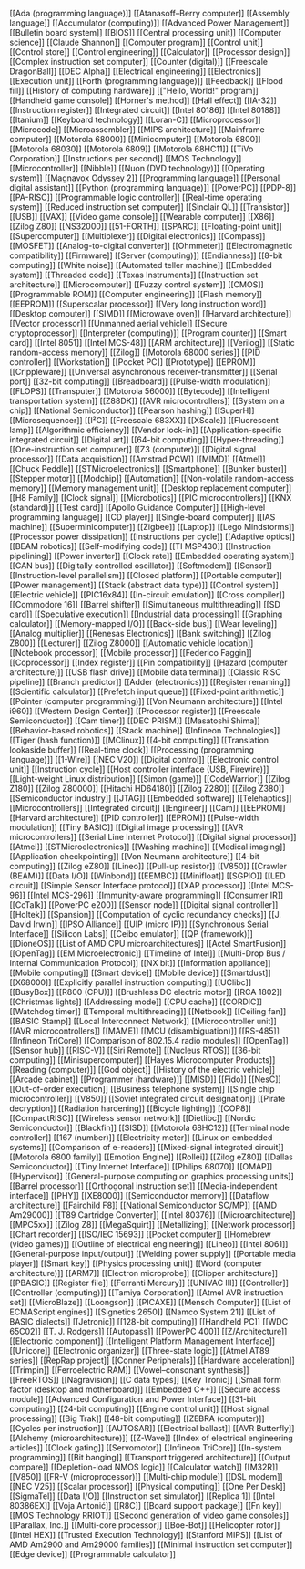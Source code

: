 [[Ada (programming language)]]
[[Atanasoff–Berry computer]]
[[Assembly language]]
[[Accumulator (computing)]]
[[Advanced Power Management]]
[[Bulletin board system]]
[[BIOS]]
[[Central processing unit]]
[[Computer science]]
[[Claude Shannon]]
[[Computer program]]
[[Control unit]]
[[Control store]]
[[Control engineering]]
[[Calculator]]
[[Processor design]]
[[Complex instruction set computer]]
[[Counter (digital)]]
[[Freescale DragonBall]]
[[DEC Alpha]]
[[Electrical engineering]]
[[Electronics]]
[[Execution unit]]
[[Forth (programming language)]]
[[Feedback]]
[[Flood fill]]
[[History of computing hardware]]
[["Hello, World!" program]]
[[Handheld game console]]
[[Horner's method]]
[[Hall effect]]
[[IA-32]]
[[Instruction register]]
[[Integrated circuit]]
[[Intel 80186]]
[[Intel 80188]]
[[Itanium]]
[[Keyboard technology]]
[[Loran-C]]
[[Microprocessor]]
[[Microcode]]
[[Microassembler]]
[[MIPS architecture]]
[[Mainframe computer]]
[[Motorola 68000]]
[[Minicomputer]]
[[Motorola 6800]]
[[Motorola 68030]]
[[Motorola 6809]]
[[Motorola 68HC11]]
[[TiVo Corporation]]
[[Instructions per second]]
[[MOS Technology]]
[[Microcontroller]]
[[Nibble]]
[[Nuon (DVD technology)]]
[[Operating system]]
[[Magnavox Odyssey 2]]
[[Programming language]]
[[Personal digital assistant]]
[[Python (programming language)]]
[[PowerPC]]
[[PDP-8]]
[[PA-RISC]]
[[Programmable logic controller]]
[[Real-time operating system]]
[[Reduced instruction set computer]]
[[Sinclair QL]]
[[Transistor]]
[[USB]]
[[VAX]]
[[Video game console]]
[[Wearable computer]]
[[X86]]
[[Zilog Z80]]
[[NS32000]]
[[51-FORTH]]
[[SPARC]]
[[Floating-point unit]]
[[Supercomputer]]
[[Multiplexer]]
[[Digital electronics]]
[[Compass]]
[[MOSFET]]
[[Analog-to-digital converter]]
[[Ohmmeter]]
[[Electromagnetic compatibility]]
[[Firmware]]
[[Server (computing)]]
[[Endianness]]
[[8-bit computing]]
[[White noise]]
[[Automated teller machine]]
[[Embedded system]]
[[Threaded code]]
[[Texas Instruments]]
[[Instruction set architecture]]
[[Microcomputer]]
[[Fuzzy control system]]
[[CMOS]]
[[Programmable ROM]]
[[Computer engineering]]
[[Flash memory]]
[[EEPROM]]
[[Superscalar processor]]
[[Very long instruction word]]
[[Desktop computer]]
[[SIMD]]
[[Microwave oven]]
[[Harvard architecture]]
[[Vector processor]]
[[Unmanned aerial vehicle]]
[[Secure cryptoprocessor]]
[[Interpreter (computing)]]
[[Program counter]]
[[Smart card]]
[[Intel 8051]]
[[Intel MCS-48]]
[[ARM architecture]]
[[Verilog]]
[[Static random-access memory]]
[[Zilog]]
[[Motorola 68000 series]]
[[PID controller]]
[[Workstation]]
[[Pocket PC]]
[[Prototype]]
[[EPROM]]
[[Crippleware]]
[[Universal asynchronous receiver-transmitter]]
[[Serial port]]
[[32-bit computing]]
[[Breadboard]]
[[Pulse-width modulation]]
[[FLOPS]]
[[Transputer]]
[[Motorola 56000]]
[[Bytecode]]
[[Intelligent transportation system]]
[[Z88DK]]
[[AVR microcontrollers]]
[[System on a chip]]
[[National Semiconductor]]
[[Pearson hashing]]
[[SuperH]]
[[Microsequencer]]
[[I²C]]
[[Freescale 683XX]]
[[XScale]]
[[Fluorescent lamp]]
[[Algorithmic efficiency]]
[[Vendor lock-in]]
[[Application-specific integrated circuit]]
[[Digital art]]
[[64-bit computing]]
[[Hyper-threading]]
[[One-instruction set computer]]
[[Z3 (computer)]]
[[Digital signal processor]]
[[Data acquisition]]
[[Amstrad PCW]]
[[MIMD]]
[[Atmel]]
[[Chuck Peddle]]
[[STMicroelectronics]]
[[Smartphone]]
[[Bunker buster]]
[[Stepper motor]]
[[Modchip]]
[[Automation]]
[[Non-volatile random-access memory]]
[[Memory management unit]]
[[Desktop replacement computer]]
[[H8 Family]]
[[Clock signal]]
[[Microbotics]]
[[PIC microcontrollers]]
[[KNX (standard)]]
[[Test card]]
[[Apollo Guidance Computer]]
[[High-level programming language]]
[[CD player]]
[[Single-board computer]]
[[IAS machine]]
[[Superminicomputer]]
[[Zigbee]]
[[Laptop]]
[[Lego Mindstorms]]
[[Processor power dissipation]]
[[Instructions per cycle]]
[[Adaptive optics]]
[[BEAM robotics]]
[[Self-modifying code]]
[[TI MSP430]]
[[Instruction pipelining]]
[[Power inverter]]
[[Clock rate]]
[[Embedded operating system]]
[[CAN bus]]
[[Digitally controlled oscillator]]
[[Softmodem]]
[[Sensor]]
[[Instruction-level parallelism]]
[[Closed platform]]
[[Portable computer]]
[[Power management]]
[[Stack (abstract data type)]]
[[Control system]]
[[Electric vehicle]]
[[PIC16x84]]
[[In-circuit emulation]]
[[Cross compiler]]
[[Commodore 16]]
[[Barrel shifter]]
[[Simultaneous multithreading]]
[[SD card]]
[[Speculative execution]]
[[Industrial data processing]]
[[Graphing calculator]]
[[Memory-mapped I/O]]
[[Back-side bus]]
[[Wear leveling]]
[[Analog multiplier]]
[[Renesas Electronics]]
[[Bank switching]]
[[Zilog Z800]]
[[Lecturer]]
[[Zilog Z8000]]
[[Automatic vehicle location]]
[[Notebook processor]]
[[Mobile processor]]
[[Federico Faggin]]
[[Coprocessor]]
[[Index register]]
[[Pin compatibility]]
[[Hazard (computer architecture)]]
[[USB flash drive]]
[[Mobile data terminal]]
[[Classic RISC pipeline]]
[[Branch predictor]]
[[Adder (electronics)]]
[[Register renaming]]
[[Scientific calculator]]
[[Prefetch input queue]]
[[Fixed-point arithmetic]]
[[Pointer (computer programming)]]
[[Von Neumann architecture]]
[[Intel i960]]
[[Western Design Center]]
[[Processor register]]
[[Freescale Semiconductor]]
[[Cam timer]]
[[DEC PRISM]]
[[Masatoshi Shima]]
[[Behavior-based robotics]]
[[Stack machine]]
[[Infineon Technologies]]
[[Tiger (hash function)]]
[[ΜClinux]]
[[4-bit computing]]
[[Translation lookaside buffer]]
[[Real-time clock]]
[[Processing (programming language)]]
[[1-Wire]]
[[NEC V20]]
[[Digital control]]
[[Electronic control unit]]
[[Instruction cycle]]
[[Host controller interface (USB, Firewire)]]
[[Light-weight Linux distribution]]
[[Simon (game)]]
[[CodeWarrior]]
[[Zilog Z180]]
[[Zilog Z80000]]
[[Hitachi HD64180]]
[[Zilog Z280]]
[[Zilog Z380]]
[[Semiconductor industry]]
[[JTAG]]
[[Embedded software]]
[[Telehaptics]]
[[Microcontrollers]]
[[Integrated circuit]]
[[Engineer]]
[[Cam]]
[[EEPROM]]
[[Harvard architecture]]
[[PID controller]]
[[EPROM]]
[[Pulse-width modulation]]
[[Tiny BASIC]]
[[Digital image processing]]
[[AVR microcontrollers]]
[[Serial Line Internet Protocol]]
[[Digital signal processor]]
[[Atmel]]
[[STMicroelectronics]]
[[Washing machine]]
[[Medical imaging]]
[[Application checkpointing]]
[[Von Neumann architecture]]
[[4-bit computing]]
[[Zilog eZ80]]
[[Lineo]]
[[Pull-up resistor]]
[[V850]]
[[Crawler (BEAM)]]
[[Data I/O]]
[[Winbond]]
[[EEMBC]]
[[Minifloat]]
[[SGPIO]]
[[LED circuit]]
[[Simple Sensor Interface protocol]]
[[XAP processor]]
[[Intel MCS-96]]
[[Intel MCS-296]]
[[Immunity-aware programming]]
[[Consumer IR]]
[[CcTalk]]
[[PowerPC e200]]
[[Sensor node]]
[[Digital signal controller]]
[[Holtek]]
[[Spansion]]
[[Computation of cyclic redundancy checks]]
[[J. David Irwin]]
[[IPSO Alliance]]
[[UIP (micro IP)]]
[[Synchronous Serial Interface]]
[[Silicon Labs]]
[[Ceibo emulator]]
[[QP (framework)]]
[[DioneOS]]
[[List of AMD CPU microarchitectures]]
[[Actel SmartFusion]]
[[OpenTag]]
[[EM Microelectronic]]
[[Timeline of Intel]]
[[Multi-Drop Bus / Internal Communication Protocol]]
[[NX bit]]
[[Information appliance]]
[[Mobile computing]]
[[Smart device]]
[[Mobile device]]
[[Smartdust]]
[[X68000]]
[[Explicitly parallel instruction computing]]
[[UClibc]]
[[BusyBox]]
[[R800 (CPU)]]
[[Brushless DC electric motor]]
[[RCA 1802]]
[[Christmas lights]]
[[Addressing mode]]
[[CPU cache]]
[[CORDIC]]
[[Watchdog timer]]
[[Temporal multithreading]]
[[Netbook]]
[[Ceiling fan]]
[[BASIC Stamp]]
[[Local Interconnect Network]]
[[Microcontroller unit]]
[[AVR microcontrollers]]
[[MAME]]
[[MCU (disambiguation)]]
[[RS-485]]
[[Infineon TriCore]]
[[Comparison of 802.15.4 radio modules]]
[[OpenTag]]
[[Sensor hub]]
[[RISC-V]]
[[Siri Remote]]
[[Nucleus RTOS]]
[[36-bit computing]]
[[Minisupercomputer]]
[[Hayes Microcomputer Products]]
[[Reading (computer)]]
[[God object]]
[[History of the electric vehicle]]
[[Arcade cabinet]]
[[Programmer (hardware)]]
[[MISD]]
[[Fido]]
[[NesC]]
[[Out-of-order execution]]
[[Business telephone system]]
[[Single chip microcontroller]]
[[V850]]
[[Soviet integrated circuit designation]]
[[Pirate decryption]]
[[Radiation hardening]]
[[Bicycle lighting]]
[[COP8]]
[[CompactRISC]]
[[Wireless sensor network]]
[[Dietlibc]]
[[Nordic Semiconductor]]
[[Blackfin]]
[[SISD]]
[[Motorola 68HC12]]
[[Terminal node controller]]
[[167 (number)]]
[[Electricity meter]]
[[Linux on embedded systems]]
[[Comparison of e-readers]]
[[Mixed-signal integrated circuit]]
[[Motorola 6800 family]]
[[Emotion Engine]]
[[Rollei]]
[[Zilog eZ80]]
[[Dallas Semiconductor]]
[[Tiny Internet Interface]]
[[Philips 68070]]
[[OMAP]]
[[Hypervisor]]
[[General-purpose computing on graphics processing units]]
[[Barrel processor]]
[[Orthogonal instruction set]]
[[Media-independent interface]]
[[PHY]]
[[XE8000]]
[[Semiconductor memory]]
[[Dataflow architecture]]
[[Fairchild F8]]
[[National Semiconductor SC/MP]]
[[AMD Am29000]]
[[T89 Cartridge Converter]]
[[Intel 80376]]
[[Microarchitecture]]
[[MPC5xx]]
[[Zilog Z8]]
[[MegaSquirt]]
[[Metallizing]]
[[Network processor]]
[[Chart recorder]]
[[ISO/IEC 15693]]
[[Pocket computer]]
[[Homebrew (video games)]]
[[Outline of electrical engineering]]
[[Lineo]]
[[Intel 8061]]
[[General-purpose input/output]]
[[Welding power supply]]
[[Portable media player]]
[[Smart key]]
[[Physics processing unit]]
[[Word (computer architecture)]]
[[ARM7]]
[[Electron microprobe]]
[[Clipper architecture]]
[[PBASIC]]
[[Register file]]
[[Ferranti Mercury]]
[[UNIVAC III]]
[[Controller]]
[[Controller (computing)]]
[[Tamiya Corporation]]
[[Atmel AVR instruction set]]
[[MicroBlaze]]
[[Loongson]]
[[PICAXE]]
[[Mensch Computer]]
[[List of ECMAScript engines]]
[[Signetics 2650]]
[[Namco System 21]]
[[List of BASIC dialects]]
[[Jetronic]]
[[128-bit computing]]
[[Handheld PC]]
[[WDC 65C02]]
[[T. J. Rodgers]]
[[Autopass]]
[[PowerPC 400]]
[[Z/Architecture]]
[[Electronic component]]
[[Intelligent Platform Management Interface]]
[[Unicore]]
[[Electronic organizer]]
[[Three-state logic]]
[[Atmel AT89 series]]
[[RepRap project]]
[[Conner Peripherals]]
[[Hardware acceleration]]
[[Trimpin]]
[[Ferroelectric RAM]]
[[Vowel–consonant synthesis]]
[[FreeRTOS]]
[[Nagravision]]
[[C data types]]
[[Key Tronic]]
[[Small form factor (desktop and motherboard)]]
[[Embedded C++]]
[[Secure access module]]
[[Advanced Configuration and Power Interface]]
[[31-bit computing]]
[[24-bit computing]]
[[Engine control unit]]
[[Host signal processing]]
[[Big Trak]]
[[48-bit computing]]
[[ZEBRA (computer)]]
[[Cycles per instruction]]
[[AUTOSAR]]
[[Electrical ballast]]
[[AVR Butterfly]]
[[Alchemy (microarchitecture)]]
[[Z-Wave]]
[[Index of electrical engineering articles]]
[[Clock gating]]
[[Servomotor]]
[[Infineon TriCore]]
[[In-system programming]]
[[Bit banging]]
[[Transport triggered architecture]]
[[Output compare]]
[[Depletion-load NMOS logic]]
[[Calculator watch]]
[[M32R]]
[[V850]]
[[FR-V (microprocessor)]]
[[Multi-chip module]]
[[DSL modem]]
[[NEC V25]]
[[Scalar processor]]
[[Physical computing]]
[[One Per Desk]]
[[SigmaTel]]
[[Data I/O]]
[[Instruction set simulator]]
[[Replica 1]]
[[Intel 80386EX]]
[[Voja Antonić]]
[[R8C]]
[[Board support package]]
[[Fn key]]
[[MOS Technology RRIOT]]
[[Second generation of video game consoles]]
[[Parallax, Inc.]]
[[Multi-core processor]]
[[Boe-Bot]]
[[Helicopter rotor]]
[[Intel HEX]]
[[Trusted Execution Technology]]
[[Stanford MIPS]]
[[List of AMD Am2900 and Am29000 families]]
[[Minimal instruction set computer]]
[[Edge device]]
[[Programmable calculator]]
